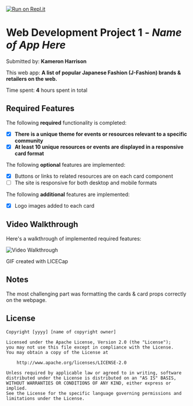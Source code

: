 [![Run on Repl.it](https://replit.com/badge/github/kameron-h/CodePathWEB102Project)](https://replit.com/new/github/kameron-h/CodePathWEB102Project)

# Web Development Project 1 - *Name of App Here*

Submitted by: **Kameron Harrison**

This web app: **A list of popular Japanese Fashion (J-Fashion) brands & retailers on the web.**

Time spent: **4** hours spent in total

## Required Features

The following **required** functionality is completed:

- [x] **There is a unique theme for events or resources relevant to a specific community**
- [x] **At least 10 unique resources or events are displayed in a responsive card format**

The following **optional** features are implemented:

- [x] Buttons or links to related resources are on each card component
- [ ] The site is responsive for both desktop and mobile formats

The following **additional** features are implemented:

* [x] Logo images added to each card

## Video Walkthrough

Here's a walkthrough of implemented required features:

<img src='https://imgur.com/a/oQ2N1uk.gif' title='Video Walkthrough' width='' alt='Video Walkthrough' />

<!-- Replace this with whatever GIF tool you used! -->
GIF created with LICECap
<!-- Recommended tools:
[Kap](https://getkap.co/) for macOS
[ScreenToGif](https://www.screentogif.com/) for Windows
[peek](https://github.com/phw/peek) for Linux. -->

## Notes

The most challenging part was formatting the cards & card props correctly on the webpage.

## License

    Copyright [yyyy] [name of copyright owner]

    Licensed under the Apache License, Version 2.0 (the "License");
    you may not use this file except in compliance with the License.
    You may obtain a copy of the License at

        http://www.apache.org/licenses/LICENSE-2.0

    Unless required by applicable law or agreed to in writing, software
    distributed under the License is distributed on an "AS IS" BASIS,
    WITHOUT WARRANTIES OR CONDITIONS OF ANY KIND, either express or implied.
    See the License for the specific language governing permissions and
    limitations under the License.
